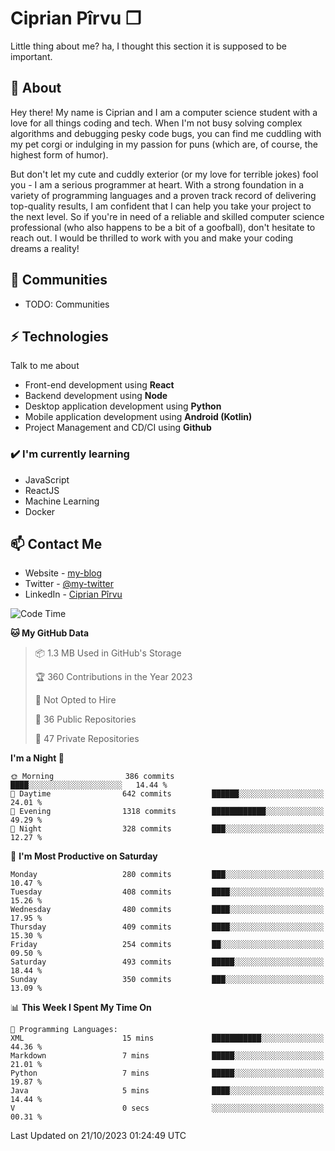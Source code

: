 # Ciprian Pîrvu ❐

Little thing about me? ha, I thought this section it is supposed to be important.

## 🧐 About

Hey there! My name is Ciprian and I am a computer science student with a love for all things coding and tech. When I'm not busy solving complex algorithms and debugging pesky code bugs, you can find me cuddling with my pet corgi or indulging in my passion for puns (which are, of course, the highest form of humor).

But don't let my cute and cuddly exterior (or my love for terrible jokes) fool you - I am a serious programmer at heart. With a strong foundation in a variety of programming languages and a proven track record of delivering top-quality results, I am confident that I can help you take your project to the next level. So if you're in need of a reliable and skilled computer science professional (who also happens to be a bit of a goofball), don't hesitate to reach out. I would be thrilled to work with you and make your coding dreams a reality!

## 👯 Communities

-   TODO: Communities

## ⚡ Technologies

Talk to me about

-   Front-end development using **React**
-   Backend development using **Node**
-   Desktop application development using **Python**
-   Mobile application development using **Android (Kotlin)**
-   Project Management and CD/CI using **Github**

### ✔️ I'm currently learning

-   JavaScript
-   ReactJS
-   Machine Learning
-   Docker

## 📫 Contact Me

-   Website - [my-blog]()
-   Twitter - [@my-twitter]()
-   LinkedIn - [Ciprian Pîrvu](https://www.linkedin.com/in/p%C3%AErvu-ciprian-cristian-4415991b1/)

<!--START_SECTION:waka-->
![Code Time](http://img.shields.io/badge/Code%20Time-1%2C791%20hrs%206%20mins-blue)

**🐱 My GitHub Data** 

> 📦 1.3 MB Used in GitHub's Storage 
 > 
> 🏆 360 Contributions in the Year 2023
 > 
> 🚫 Not Opted to Hire
 > 
> 📜 36 Public Repositories 
 > 
> 🔑 47 Private Repositories 
 > 
**I'm a Night 🦉** 

```text
🌞 Morning                386 commits         ████░░░░░░░░░░░░░░░░░░░░░   14.44 % 
🌆 Daytime                642 commits         ██████░░░░░░░░░░░░░░░░░░░   24.01 % 
🌃 Evening                1318 commits        ████████████░░░░░░░░░░░░░   49.29 % 
🌙 Night                  328 commits         ███░░░░░░░░░░░░░░░░░░░░░░   12.27 % 
```
📅 **I'm Most Productive on Saturday** 

```text
Monday                   280 commits         ███░░░░░░░░░░░░░░░░░░░░░░   10.47 % 
Tuesday                  408 commits         ████░░░░░░░░░░░░░░░░░░░░░   15.26 % 
Wednesday                480 commits         ████░░░░░░░░░░░░░░░░░░░░░   17.95 % 
Thursday                 409 commits         ████░░░░░░░░░░░░░░░░░░░░░   15.30 % 
Friday                   254 commits         ██░░░░░░░░░░░░░░░░░░░░░░░   09.50 % 
Saturday                 493 commits         █████░░░░░░░░░░░░░░░░░░░░   18.44 % 
Sunday                   350 commits         ███░░░░░░░░░░░░░░░░░░░░░░   13.09 % 
```


📊 **This Week I Spent My Time On** 

```text
💬 Programming Languages: 
XML                      15 mins             ███████████░░░░░░░░░░░░░░   44.36 % 
Markdown                 7 mins              █████░░░░░░░░░░░░░░░░░░░░   21.01 % 
Python                   7 mins              █████░░░░░░░░░░░░░░░░░░░░   19.87 % 
Java                     5 mins              ████░░░░░░░░░░░░░░░░░░░░░   14.44 % 
V                        0 secs              ░░░░░░░░░░░░░░░░░░░░░░░░░   00.31 % 
```


 Last Updated on 21/10/2023 01:24:49 UTC
<!--END_SECTION:waka-->
